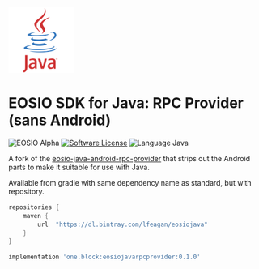 ![Java Logo](img/java-logo.png)

# EOSIO SDK for Java: RPC Provider (sans Android)

![EOSIO Alpha](https://img.shields.io/badge/EOSIO-Alpha-blue.svg)
[![Software License](https://img.shields.io/badge/license-MIT-lightgrey.svg)](/./LICENSE)
![Language Java](https://img.shields.io/badge/Language-Java-yellow.svg)

A fork of the [eosio-java-android-rpc-provider](https://github.com/EOSIO/eosio-java-android-rpc-provider) that strips out the Android parts to make it suitable for use with Java.

Available from gradle with same dependency name as standard, but with repository.

```groovy
repositories {
    maven {
        url  "https://dl.bintray.com/lfeagan/eosiojava"
    }
}
```

```groovy
implementation 'one.block:eosiojavarpcprovider:0.1.0'
```
